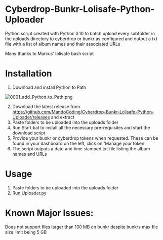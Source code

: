 # Cyberdrop-Bunkr-Lolisafe-Python-Uploader
Python script created with Python 3.10 to batch upload every subfolder in the uploads directory to cyberdrop or bunkr as configured and output a txt file with a list of album names and their associated URLs

Many thanks to Marcus' lolisafe bash script

# Installation
1. Download and install Python to Path

![0001_add_Python_to_Path.png](https://s1.putme.ga/0001_add_Python_to_Path.png)

2. Download the latest release from https://github.com/MandoCoding/Cyberdrop-Bunkr-Lolisafe-Python-Uploader/releases and extract
3. Paste folders to be uploaded into the uploads folder
4. Run Start.bat to install all the necessary pre-requisites and start the download script
5. Provide your bunkr or cyberdrop tokens when requested. These can be found in your dashboard on the left, click on 'Manage your token'. 
6. The script outputs a date and time stamped txt file listing the album names and URLs


# Usage
1. Paste folders to be uploaded into the uploads folder
2. Run Uploader.py

# Known Major Issues:
Does not support files larger than 100 MB on bunkr despite bunkrs max file size limit being 5 GB
